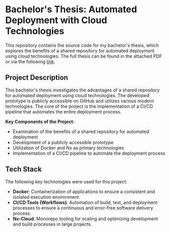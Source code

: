# Bachelor's Thesis: Automated Deployment with Cloud Technologies

This repository contains the source code for my bachelor's thesis, which explores the benefits of a shared repository for automated deployment using cloud technologies. The full thesis can be found in the attached PDF or via the following [link](https://opus4.kobv.de/opus4-htw/frontdoor/index/index/docId/1729).

## Project Description

This bachelor's thesis investigates the advantages of a shared repository for automated deployment using cloud technologies. The developed prototype is publicly accessible on GitHub and utilizes various modern technologies. The core of the project is the implementation of a CI/CD pipeline that automates the entire deployment process.

**Key Components of the Project:**
- Examination of the benefits of a shared repository for automated deployment
- Development of a publicly accessible prototype
- Utilization of Docker and Nx as primary technologies
- Implementation of a CI/CD pipeline to automate the deployment process

## Tech Stack

The following key technologies were used for this project:

- **Docker**: Containerization of applications to ensure a consistent and isolated execution environment.
- **CI/CD Tools (Workflows)**: Automation of build, test, and deployment processes to ensure a continuous and error-free software delivery process.
- **Nx-Cloud**: Monorepo tooling for scaling and optimizing development and build processes in large projects.
